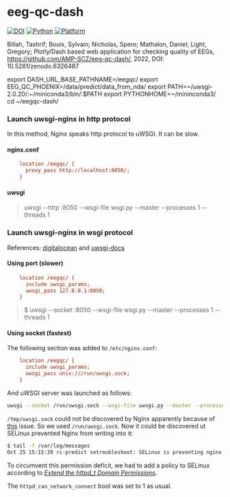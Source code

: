 # eeg-qc-dash

[![DOI](https://zenodo.org/badge/DOI/10.5281/zenodo.6326487.svg)](https://doi.org/10.5281/zenodo.6326487) [![Python](https://img.shields.io/badge/Python-3.6-green.svg)]() [![Platform](https://img.shields.io/badge/Platform-linux--64-orange.svg)]()


Billah, Tashrif; Bouix, Sylvain; Nicholas, Spero; Mathalon, Daniel; Light, Gregory;
Plotly/Dash based web application for checking quality of EEGs,
https://github.com/AMP-SCZ/eeg-qc-dash/, 2022, DOI: 10.5281/zenodo.6326487



export DASH_URL_BASE_PATHNAME=/eegqc/
export EEG_QC_PHOENIX=/data/predict/data_from_nda/
export PATH=~/uwsgi-2.0.20/:~/miniconda3/bin/:$PATH
export PYTHONHOME=~/mininconda3/
cd ~/eegqc-dash/



### Launch uwsgi-nginx in http protocol

In this method, Nginx speaks http protocol to uWSGI. It can be slow.

#### nginx.conf
```cfg
    location /eegqc/ {
      proxy_pass http://localhost:8050/;
    }
```

#### uwsgi

> uwsgi --http :8050 --wsgi-file wsgi.py --master --processes 1 --threads 1





### Launch uwsgi-nginx in wsgi protocol

References: [digitalocean](https://www.digitalocean.com/community/tutorials/how-to-set-up-uwsgi-and-nginx-to-serve-python-apps-on-ubuntu-14-04)
and [uwsgi-docs](https://uwsgi-docs.readthedocs.io/en/latest/Nginx.html#configuring-nginx)

#### Using port (slower)

```cfg
    location /eegqc/ {
      include uwsgi_params;
      uwsgi_pass 127.0.0.1:8050;
    }
```

> $ uwsgi --socket :8050 --wsgi-file wsgi.py --master --processes 1 --threads 1

#### Using socket (fastest)

The following section was added to `/etc/nginx.conf`:
```cfg
    location /eegqc/ {
      include uwsgi_params;
      uwsgi_pass unix:///run/uwsgi.sock;
    }
```

And uWSGI server was launched as follows:

```bash
uwsgi --socket /run/uwsgi.sock --wsgi-file uwsgi.py --master --processes 1 --chmod-socket=666
```


`/tmp/uwsgi.sock` could not be discovered by Nginx apparently because of [this](https://serverfault.com/a/464025) issue.
So we used `/run/uwsgi.sock`. Now it could be discovered ut SELinux prevented Nginx from writing into it:

```bash
$ tail -f /var/log/messages
Oct 25 15:15:39 rc-predict setroubleshoot: SELinux is preventing nginx from connectto access on the unix_stream_socket /run/uwsgi.sock. For complete SELinux messages run: sealert -l 262f5c36-68ca-4eeb-a9ff-661a2f94a64e
```

To circumvent this permission deficit, we had to add a policy to SELinux according to [*Extend the httpd_t Domain Permissions*](https://www.nginx.com/blog/using-nginx-plus-with-selinux/).

The `httpd_can_network_connect` bool was set to 1 as usual.

